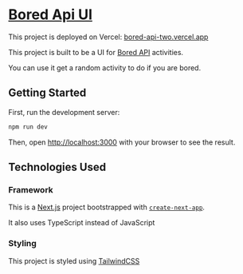 # [Bored Api UI](https://bored-api-two.vercel.app/)
This project is deployed on Vercel: [bored-api-two.vercel.app](https://bored-api-two.vercel.app/)

This project is built to be a UI for [Bored API](https://www.boredapi.com/documentation) activities.

You can use it get a random activity to do if you are bored. 

## Getting Started

First, run the development server:

```bash
npm run dev
```

Then, open [http://localhost:3000](http://localhost:3000) with your browser to see the result.

## Technologies Used

### Framework

This is a [Next.js](https://nextjs.org/) project bootstrapped with [`create-next-app`](https://github.com/vercel/next.js/tree/canary/packages/create-next-app).

It also uses TypeScript instead of JavaScript

### Styling
This project is styled using [TailwindCSS](https://tailwindcss.com/docs/installation)

### 
